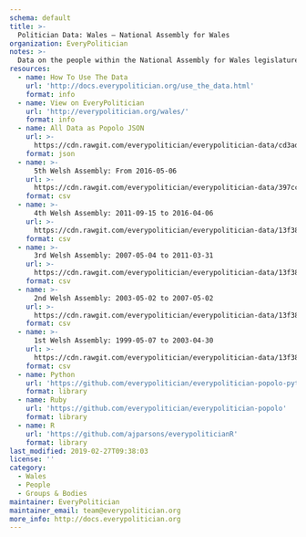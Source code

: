 ```yaml
---
schema: default
title: >-
  Politician Data: Wales — National Assembly for Wales
organization: EveryPolitician
notes: >-
  Data on the people within the National Assembly for Wales legislature of Wales.
resources:
  - name: How To Use The Data
    url: 'http://docs.everypolitician.org/use_the_data.html'
    format: info
  - name: View on EveryPolitician
    url: 'http://everypolitician.org/wales/'
    format: info
  - name: All Data as Popolo JSON
    url: >-
      https://cdn.rawgit.com/everypolitician/everypolitician-data/cd3adfc4c9c4ae3d9d35828620468b81c75b02d5/data/Wales/Assembly/ep-popolo-v1.0.json
    format: json
  - name: >-
      5th Welsh Assembly: From 2016-05-06
    url: >-
      https://cdn.rawgit.com/everypolitician/everypolitician-data/397cc43fb87afa5a38d01ce5d17d003c7f9db132/data/Wales/Assembly/term-5.csv
    format: csv
  - name: >-
      4th Welsh Assembly: 2011-09-15 to 2016-04-06
    url: >-
      https://cdn.rawgit.com/everypolitician/everypolitician-data/13f38f2a3ac8c5e7427068ab8a177612e437c013/data/Wales/Assembly/term-4.csv
    format: csv
  - name: >-
      3rd Welsh Assembly: 2007-05-04 to 2011-03-31
    url: >-
      https://cdn.rawgit.com/everypolitician/everypolitician-data/13f38f2a3ac8c5e7427068ab8a177612e437c013/data/Wales/Assembly/term-3.csv
    format: csv
  - name: >-
      2nd Welsh Assembly: 2003-05-02 to 2007-05-02
    url: >-
      https://cdn.rawgit.com/everypolitician/everypolitician-data/13f38f2a3ac8c5e7427068ab8a177612e437c013/data/Wales/Assembly/term-2.csv
    format: csv
  - name: >-
      1st Welsh Assembly: 1999-05-07 to 2003-04-30
    url: >-
      https://cdn.rawgit.com/everypolitician/everypolitician-data/13f38f2a3ac8c5e7427068ab8a177612e437c013/data/Wales/Assembly/term-1.csv
    format: csv
  - name: Python
    url: 'https://github.com/everypolitician/everypolitician-popolo-python'
    format: library
  - name: Ruby
    url: 'https://github.com/everypolitician/everypolitician-popolo'
    format: library
  - name: R
    url: 'https://github.com/ajparsons/everypoliticianR'
    format: library
last_modified: 2019-02-27T09:38:03
license: ''
category:
  - Wales
  - People
  - Groups & Bodies
maintainer: EveryPolitician
maintainer_email: team@everypolitician.org
more_info: http://docs.everypolitician.org
---
```

